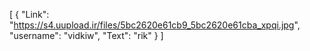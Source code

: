 [
  {
    "Link": "https://s4.uupload.ir/files/5bc2620e61cb9_5bc2620e61cba_xpqi.jpg",
    "username": "vidkiw",
    "Text": "rik"
  }
]
